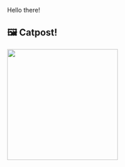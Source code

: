 Hello there!



## 🖼️ Catpost!

<sub>
    <img src="https://cdn2.thecatapi.com/images/bdd.jpg" height="256">
</sub>

